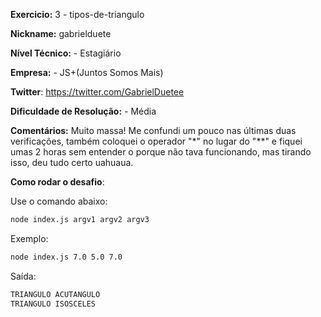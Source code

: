 **Exercicio:** 3 - tipos-de-triangulo

**Nickname:** gabrielduete

**Nível Técnico:** - Estagiário

**Empresa:** - JS+(Juntos Somos Mais)

**Twitter**: https://twitter.com/GabrielDuetee

**Dificuldade de Resolução:** - Média

**Comentários:** Muito massa! Me confundi um pouco nas últimas duas verificações, também coloquei o operador "\*" no lugar do "\*\*" e fiquei umas 2 horas sem entender o porque não tava funcionando, mas tirando isso, deu tudo certo uahuaua.

**Como rodar o desafio**:

Use o comando abaixo:

```bash
node index.js argv1 argv2 argv3
```

Exemplo:

```bash
node index.js 7.0 5.0 7.0
```

Saída:

```bash
TRIANGULO ACUTANGULO
TRIANGULO ISOSCELES
```
